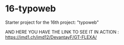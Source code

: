 # 16-typoweb

Starter project for the 16th project: "typoweb"

AND HERE YOU HAVE THE LINK TO SEE IT IN ACTION : https://imd1.ch/imd12/DevantayF/GT-FLEXA/
